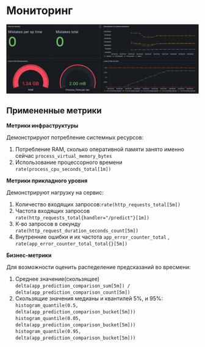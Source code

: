 # Мониторинг

![alt text](image.png)

## Примененные метрики

**Метрики инфраструктуры**

Демонстрируют потребление системных ресурсов:
1. Потребление RAM, сколько оперативной памяти занято именно сейчас `process_virtual_memory_bytes`
2. Использование процессорного времени  `rate(process_cpu_seconds_total[1m])`


**Метрики прикладного уровня**

Демонстрируют нагрузку на сервис:
1. Количество входящих запросов:`rate(http_requests_total[5m])`
2. Частота входящих запросов  `rate(http_requests_total{handler="/predict"}[1m])`
3. К-во запросов в секунду `rate(http_request_duration_seconds_count[5m])`
4. Внутренние ошибки и их частота   `app_error_counter_total` ,  `rate(app_error_counter_total_total{}[5m])`

**Бизнес-метрики**

Для возможности оценить распеделение предсказаний во вресмени:
1. Среднее значение(скользящее) `delta(app_prediction_comparison_sum[5m]) / delta(app_prediction_comparison_count[5m])`
2. Скользящие значения медианы и квантилей 5%, и 95%:
`histogram_quantile(0.5, delta(app_prediction_comparison_bucket[5m]))`
`histogram_quantile(0.05, delta(app_prediction_comparison_bucket[5m]))`
`histogram_quantile(0.95, delta(app_prediction_comparison_bucket[5m]))`

